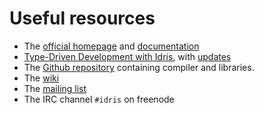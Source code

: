 # Useful resources

- The [official homepage](https://www.idris-lang.org/) and [documentation](https://idris2.readthedocs.io/en/latest/)
- [Type-Driven Development with Idris](https://www.manning.com/books/type-driven-development-with-idris), with [updates](https://idris2.readthedocs.io/en/latest/typedd/typedd.html)
- The [Github repository](https://github.com/idris-lang/Idris2)
  containing compiler and libraries.
- The [wiki](https://github.com/idris-lang/Idris2/wiki)
- The [mailing list](https://groups.google.com/forum/#!forum/idris-lang)
- The IRC channel `#idris` on freenode
